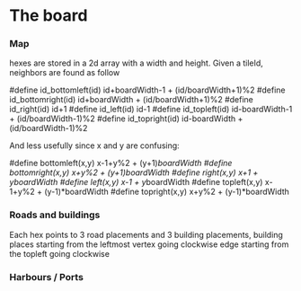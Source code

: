 # The board
### Map
hexes are stored in a 2d array with a width and height.
Given a tileId, neighbors are found as follow

#define id_bottomleft(id) id+boardWidth-1 + (id/boardWidth+1)%2
#define id_bottomright(id) id+boardWidth + (id/boardWidth+1)%2
#define id_right(id) id+1
#define id_left(id) id-1
#define id_topleft(id) id-boardWidth-1 + (id/boardWidth-1)%2
#define id_topright(id) id-boardWidth + (id/boardWidth-1)%2

And less usefully since x and y are confusing:

#define bottomleft(x,y) x-1+y%2 + (y+1)*boardWidth
#define bottomright(x,y) x+y%2 + (y+1)*boardWidth
#define right(x,y) x+1 + y*boardWidth
#define left(x,y) x-1 + y*boardWidth
#define topleft(x,y) x-1+y%2 + (y-1)*boardWidth
#define topright(x,y) x+y%2 + (y-1)*boardWidth

### Roads and buildings
Each hex points to 3 road placements and 3 building placements,
building places starting from the leftmost vertex going clockwise
edge starting from the topleft going clockwise

###  Harbours / Ports
